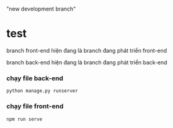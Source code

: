 "new development branch" 
# test

branch front-end hiện đang là branch đang phát triển front-end

branch back-end hiện đang là branch đang phát triển back-end


### chạy file back-end
```
python manage.py runserver
```

### chạy file front-end
```
npm run serve
```